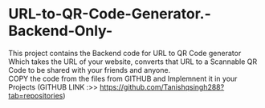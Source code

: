 # URL-to-QR-Code-Generator.-Backend-Only-
This project contains the Backend code for URL to QR Code generator Which takes the URL of your website, converts that URL to a Scannable QR Code to be shared with your friends and anyone.   
COPY the code from the files from GITHUB and Implemnent it in your Projects  (GITHUB LINK :>> https://github.com/Tanishqsingh288?tab=repositories)
